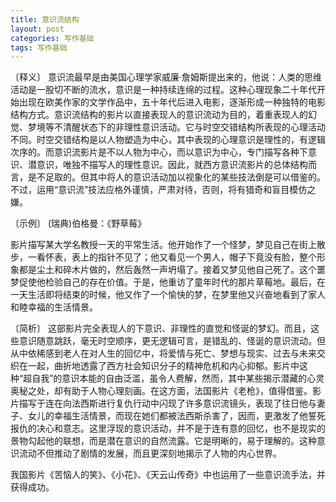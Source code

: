 ```yaml
---
title: 意识流结构
layout: post
categories: 写作基础
tags: 写作基础
---
```


〔释义〕 意识流最早是由美国心理学家威廉·詹姆斯提出来的，他说：人类的思维活动是一股切不断的流水，意识是一种持续连绵的过程。这种心理现象二十年代开始出现在欧美作家的文学作品中，五十年代后进入电影，逐渐形成一种独特的电影结构方式。意识流结构的影片以直接表现人的意识流动为目的，着重表现人的幻觉、梦境等不清醒状态下的非理性意识活动。它与时空交错结构所表现的心理活动不同。时空交错结构是以人物塑造为中心，其中表现的心理意识是理性的，有逻辑次序的。而意识流影片是不以人物为中心，而以意识为中心，专门描写各种下意识、潜意识，唯独不描写人的理性意识。因此，就西方意识流影片的总体结构而言，是不足取的。但其中将人的意识活动加以视象化的某些技法倒是可以借鉴的。不过，运用“意识流”技法应格外谨慎，严肃对待，否则，将有猎奇和盲目模仿之嫌。

〔示例〕 (瑞典)伯格曼：《野草莓》

影片描写某大学名教授一天的平常生活。他开始作了一个怪梦，梦见自己在街上散步，一看怀表，表上的指针不见了；他又看见一个男人，帽子下竟没有脸，整个形象都是尘土和碎木片做的，然后轰然一声坍塌了。接着又梦见他自己死了。这个噩梦促使他检验自己的存在价值。于是，他重访了童年时代的那片草莓地。最后，在一天生活即将结束的时候，他又作了一个愉快的梦，在梦里他又兴奋地看到了家人和睦幸福的生活情景。

〔简析〕 这部影片完全表现人的下意识、非理性的直觉和怪诞的梦幻。而且，这些意识随意跳跃，毫无时空顺序，更无逻辑可言，是错乱的、怪诞的意识流动。但从中依稀感到老人在对人生的回忆中，将爱情与死亡、梦想与现实、过去与未来交织在一起，曲折地透露了西方社会知识分子的精神危机和内心抑郁。影片中这种“超自我”的意识本能的自由泛滥，虽令人费解，然而，其中某些揭示潜藏的心灵奥秘之处，却有助于人物心理刻画。在这方面，法国影片《老枪》，值得借鉴。影片描写于连在向法西斯进行复仇行动中闪现了许多意识流镜头，表现了往日他与妻子、女儿的幸福生活情景，而现在她们都被法西斯杀害了，因而，更激发了他誓死报仇的决心和意志。这里浮现的意识活动，并不是于连有意的回忆，也不是现实的景物勾起他的联想，而是潜在意识的自然流露。它是明晰的，易于理解的。这种意识流动不但推动了剧情的发展，而且更深刻地揭示了人物的内心世界。

我国影片《苦恼人的笑》、《小花》、《天云山传奇》中也运用了一些意识流手法，并获得成功。 